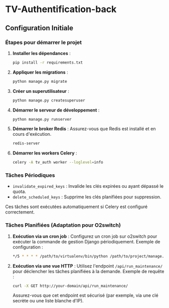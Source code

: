 # TV-Authentification-back

## Configuration Initiale

### Étapes pour démarrer le projet

1. **Installer les dépendances** :
   ```bash
   pip install -r requirements.txt
   ```

2. **Appliquer les migrations** :
   ```bash
   python manage.py migrate
   ```

3. **Créer un superutilisateur** :
   ```bash
   python manage.py createsuperuser
   ```

4. **Démarrer le serveur de développement** :
   ```bash
   python manage.py runserver
   ```

5. **Démarrer le broker Redis** :
   Assurez-vous que Redis est installé et en cours d'exécution.
   ```bash
   redis-server
   ```

6. **Démarrer les workers Celery** :
   ```bash
   celery -A tv_auth worker --loglevel=info
   ```

### Tâches Périodiques

- `invalidate_expired_keys` : Invalide les clés expirées ou ayant dépassé le quota.
- `delete_scheduled_keys` : Supprime les clés planifiées pour suppression.

Ces tâches sont exécutées automatiquement si Celery est configuré correctement.

### Tâches Planifiées (Adaptation pour O2switch)

1. **Exécution via un cron job** :
   Configurez un cron job sur o2switch pour exécuter la commande de gestion Django périodiquement.
   Exemple de configuration :
   ```bash
   */5 * * * * /path/to/virtualenv/bin/python /path/to/project/manage.py run_scheduled_tasks
   ```

2. **Exécution via une vue HTTP** :
   Utilisez l'endpoint `/api/run_maintenance/` pour déclencher les tâches planifiées à la demande.
   Exemple de requête :
   ```bash
   curl -X GET http://your-domain/api/run_maintenance/
   ```
   Assurez-vous que cet endpoint est sécurisé (par exemple, via une clé secrète ou une liste blanche d'IP).